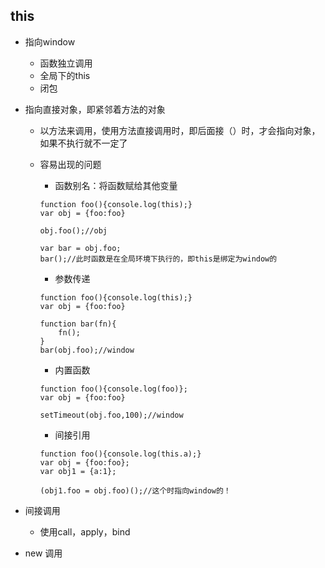 ## this

* 指向window
  * 函数独立调用
  * 全局下的this
  * 闭包
* 指向直接对象，即紧邻着方法的对象

  * 以方法来调用，使用方法直接调用时，即后面接（）时，才会指向对象，如果不执行就不一定了
  * 容易出现的问题

    * 函数别名：将函数赋给其他变量

    ```
    function foo(){console.log(this);}
    var obj = {foo:foo}

    obj.foo();//obj

    var bar = obj.foo;
    bar();//此时函数是在全局环境下执行的，即this是绑定为window的
    ```

    * 参数传递

    ```
    function foo(){console.log(this);}
    var obj = {foo:foo}

    function bar(fn){
        fn();
    }
    bar(obj.foo);//window
    ```

    * 内置函数

    ```
    function foo(){console.log(foo)};
    var obj = {foo:foo}

    setTimeout(obj.foo,100);//window
    ```

    * 间接引用

    ```
    function foo(){console.log(this.a);}
    var obj = {foo:foo};
    var obj1 = {a:1};

    (obj1.foo = obj.foo)();//这个时指向window的！
    ```

* 间接调用

  * 使用call，apply，bind

* new 调用



